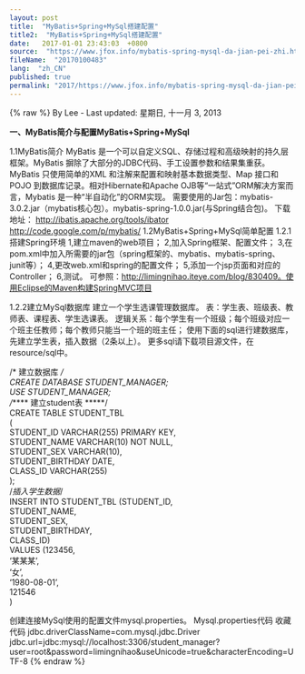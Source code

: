 ```yaml
---
layout: post
title:  "MyBatis+Spring+MySql搭建配置"
title2:  "MyBatis+Spring+MySql搭建配置"
date:   2017-01-01 23:43:03  +0800
source:  "https://www.jfox.info/mybatis-spring-mysql-da-jian-pei-zhi.html"
fileName:  "20170100483"
lang:  "zh_CN"
published: true
permalink: "2017/https://www.jfox.info/mybatis-spring-mysql-da-jian-pei-zhi.html"
---
```

{% raw %}
By Lee - Last updated: 星期日, 十一月 3, 2013

**一、MyBatis简介与配置MyBatis+Spring+MySql**

 
1.1MyBatis简介
MyBatis 是一个可以自定义SQL、存储过程和高级映射的持久层框架。MyBatis 摒除了大部分的JDBC代码、手工设置参数和结果集重获。MyBatis 只使用简单的XML 和注解来配置和映射基本数据类型、Map 接口和POJO 到数据库记录。相对Hibernate和Apache OJB等“一站式”ORM解决方案而言，Mybatis 是一种“半自动化”的ORM实现。
需要使用的Jar包：mybatis-3.0.2.jar（mybatis核心包）。mybatis-spring-1.0.0.jar(与Spring结合包)。
下载地址：
http://ibatis.apache.org/tools/ibator
http://code.google.com/p/mybatis/
1.2MyBatis+Spring+MySql简单配置
1.2.1搭建Spring环境
1,建立maven的web项目；
2,加入Spring框架、配置文件；
3,在pom.xml中加入所需要的jar包（spring框架的、mybatis、mybatis-spring、junit等）；
4,更改web.xml和spring的配置文件；
5,添加一个jsp页面和对应的Controller；
6,测试。
可参照：http://limingnihao.iteye.com/blog/830409。使用Eclipse的Maven构建SpringMVC项目

1.2.2建立MySql数据库
建立一个学生选课管理数据库。
表：学生表、班级表、教师表、课程表、学生选课表。
逻辑关系：每个学生有一个班级；每个班级对应一个班主任教师；每个教师只能当一个班的班主任；
使用下面的sql进行建数据库，先建立学生表，插入数据（2条以上）。
更多sql请下载项目源文件，在resource/sql中。

/* 建立数据库 */  
CREATE DATABASE STUDENT_MANAGER;  
USE STUDENT_MANAGER;  
/***** 建立student表 *****/  
CREATE TABLE STUDENT_TBL  
(  
STUDENT_ID         VARCHAR(255) PRIMARY KEY,  
STUDENT_NAME       VARCHAR(10) NOT NULL,  
STUDENT_SEX        VARCHAR(10),  
STUDENT_BIRTHDAY   DATE,  
CLASS_ID           VARCHAR(255)  
);  
/*插入学生数据*/  
INSERT INTO STUDENT_TBL (STUDENT_ID,  
STUDENT_NAME,  
STUDENT_SEX,  
STUDENT_BIRTHDAY,  
CLASS_ID)  
VALUES   (123456,  
‘某某某’,  
‘女’,  
‘1980-08-01’,  
121546  
)  

创建连接MySql使用的配置文件mysql.properties。
Mysql.properties代码  收藏代码
jdbc.driverClassName=com.mysql.jdbc.Driver  
jdbc.url=jdbc:mysql://localhost:3306/student_manager?user=root&password=limingnihao&useUnicode=true&characterEncoding=UTF-8
{% endraw %}